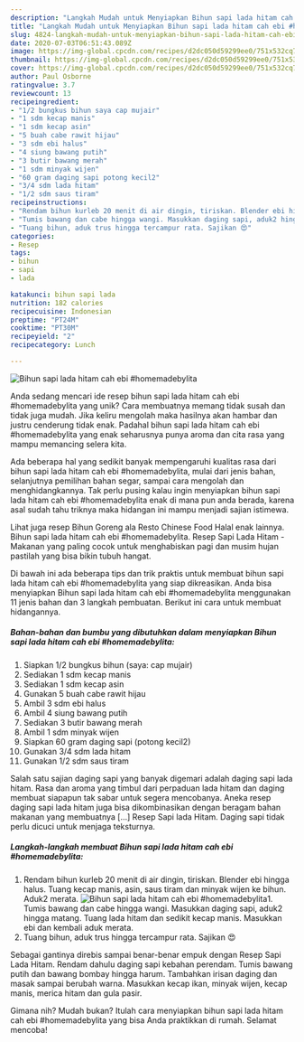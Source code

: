 ```yaml
---
description: "Langkah Mudah untuk Menyiapkan Bihun sapi lada hitam cah ebi #homemadebylita yang Sempurna"
title: "Langkah Mudah untuk Menyiapkan Bihun sapi lada hitam cah ebi #homemadebylita yang Sempurna"
slug: 4824-langkah-mudah-untuk-menyiapkan-bihun-sapi-lada-hitam-cah-ebi-homemadebylita-yang-sempurna
date: 2020-07-03T06:51:43.089Z
image: https://img-global.cpcdn.com/recipes/d2dc050d59299ee0/751x532cq70/bihun-sapi-lada-hitam-cah-ebi-homemadebylita-foto-resep-utama.jpg
thumbnail: https://img-global.cpcdn.com/recipes/d2dc050d59299ee0/751x532cq70/bihun-sapi-lada-hitam-cah-ebi-homemadebylita-foto-resep-utama.jpg
cover: https://img-global.cpcdn.com/recipes/d2dc050d59299ee0/751x532cq70/bihun-sapi-lada-hitam-cah-ebi-homemadebylita-foto-resep-utama.jpg
author: Paul Osborne
ratingvalue: 3.7
reviewcount: 13
recipeingredient:
- "1/2 bungkus bihun saya cap mujair"
- "1 sdm kecap manis"
- "1 sdm kecap asin"
- "5 buah cabe rawit hijau"
- "3 sdm ebi halus"
- "4 siung bawang putih"
- "3 butir bawang merah"
- "1 sdm minyak wijen"
- "60 gram daging sapi potong kecil2"
- "3/4 sdm lada hitam"
- "1/2 sdm saus tiram"
recipeinstructions:
- "Rendam bihun kurleb 20 menit di air dingin, tiriskan. Blender ebi hingga halus. Tuang kecap manis, asin, saus tiram dan minyak wijen ke bihun. Aduk2 merata."
- "Tumis bawang dan cabe hingga wangi. Masukkan daging sapi, aduk2 hingga matang. Tuang lada hitam dan sedikit kecap manis. Masukkan ebi dan kembali aduk merata."
- "Tuang bihun, aduk trus hingga tercampur rata. Sajikan 😍"
categories:
- Resep
tags:
- bihun
- sapi
- lada

katakunci: bihun sapi lada 
nutrition: 182 calories
recipecuisine: Indonesian
preptime: "PT24M"
cooktime: "PT30M"
recipeyield: "2"
recipecategory: Lunch

---
```



![Bihun sapi lada hitam cah ebi #homemadebylita](https://img-global.cpcdn.com/recipes/d2dc050d59299ee0/751x532cq70/bihun-sapi-lada-hitam-cah-ebi-homemadebylita-foto-resep-utama.jpg)

Anda sedang mencari ide resep bihun sapi lada hitam cah ebi #homemadebylita yang unik? Cara membuatnya memang tidak susah dan tidak juga mudah. Jika keliru mengolah maka hasilnya akan hambar dan justru cenderung tidak enak. Padahal bihun sapi lada hitam cah ebi #homemadebylita yang enak seharusnya punya aroma dan cita rasa yang mampu memancing selera kita.

Ada beberapa hal yang sedikit banyak mempengaruhi kualitas rasa dari bihun sapi lada hitam cah ebi #homemadebylita, mulai dari jenis bahan, selanjutnya pemilihan bahan segar, sampai cara mengolah dan menghidangkannya. Tak perlu pusing kalau ingin menyiapkan bihun sapi lada hitam cah ebi #homemadebylita enak di mana pun anda berada, karena asal sudah tahu triknya maka hidangan ini mampu menjadi sajian istimewa.

Lihat juga resep Bihun Goreng ala Resto Chinese Food Halal enak lainnya. Bihun sapi lada hitam cah ebi #homemadebylita. Resep Sapi Lada Hitam - Makanan yang paling cocok untuk menghabiskan pagi dan musim hujan pastilah yang bisa bikin tubuh hangat.


Di bawah ini ada beberapa tips dan trik praktis untuk membuat bihun sapi lada hitam cah ebi #homemadebylita yang siap dikreasikan. Anda bisa menyiapkan Bihun sapi lada hitam cah ebi #homemadebylita menggunakan 11 jenis bahan dan 3 langkah pembuatan. Berikut ini cara untuk membuat hidangannya.

<!--inarticleads1-->

##### Bahan-bahan dan bumbu yang dibutuhkan dalam menyiapkan Bihun sapi lada hitam cah ebi #homemadebylita:

1. Siapkan 1/2 bungkus bihun (saya: cap mujair)
1. Sediakan 1 sdm kecap manis
1. Sediakan 1 sdm kecap asin
1. Gunakan 5 buah cabe rawit hijau
1. Ambil 3 sdm ebi halus
1. Ambil 4 siung bawang putih
1. Sediakan 3 butir bawang merah
1. Ambil 1 sdm minyak wijen
1. Siapkan 60 gram daging sapi (potong kecil2)
1. Gunakan 3/4 sdm lada hitam
1. Gunakan 1/2 sdm saus tiram


Salah satu sajian daging sapi yang banyak digemari adalah daging sapi lada hitam. Rasa dan aroma yang timbul dari perpaduan lada hitam dan daging membuat siapapun tak sabar untuk segera mencobanya. Aneka resep daging sapi lada hitam juga bisa dikombinasikan dengan beragam bahan makanan yang membuatnya […] Resep Sapi lada Hitam. Daging sapi tidak perlu dicuci untuk menjaga teksturnya. 

<!--inarticleads2-->

##### Langkah-langkah membuat Bihun sapi lada hitam cah ebi #homemadebylita:

1. Rendam bihun kurleb 20 menit di air dingin, tiriskan. Blender ebi hingga halus. Tuang kecap manis, asin, saus tiram dan minyak wijen ke bihun. Aduk2 merata.
<img src="//assets-global.cpcdn.com/assets/icons/button_play-2c75c40dde080a61004c1f40b05d8f140eaff45d7e9e6481dc71c63d2e7c4909.png" alt="Bihun sapi lada hitam cah ebi #homemadebylita">1. Tumis bawang dan cabe hingga wangi. Masukkan daging sapi, aduk2 hingga matang. Tuang lada hitam dan sedikit kecap manis. Masukkan ebi dan kembali aduk merata.
1. Tuang bihun, aduk trus hingga tercampur rata. Sajikan 😍


Sebagai gantinya direbis sampai benar-benar empuk dengan Resep Sapi Lada Hitam. Rendam dahulu daging sapi kebahan perendam. Tumis bawang putih dan bawang bombay hingga harum. Tambahkan irisan daging dan masak sampai berubah warna. Masukkan kecap ikan, minyak wijen, kecap manis, merica hitam dan gula pasir. 

Gimana nih? Mudah bukan? Itulah cara menyiapkan bihun sapi lada hitam cah ebi #homemadebylita yang bisa Anda praktikkan di rumah. Selamat mencoba!
